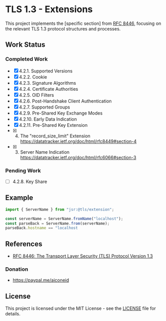 # TLS 1.3 - Extensions

This project implements the [specific section] from
[RFC 8446](https://datatracker.ietf.org/doc/html/rfc8446#autoid-24), focusing on
the relevant TLS 1.3 protocol structures and processes.

## Work Status

### Completed Work

- [x] 4.2.1. Supported Versions
- [x] 4.2.2. Cookie
- [x] 4.2.3. Signature Algorithms
- [x] 4.2.4. Certificate Authorities
- [x] 4.2.5. OID Filters
- [x] 4.2.6. Post-Handshake Client Authentication
- [x] 4.2.7. Supported Groups
- [x] 4.2.9. Pre-Shared Key Exchange Modes
- [x] 4.2.10. Early Data Indication
- [x] 4.2.11. Pre-Shared Key Extension
- [x] 4. The "record_size_limit" Extension https://datatracker.ietf.org/doc/html/rfc8449#section-4
- [x] 3. Server Name Indication https://datatracker.ietf.org/doc/html/rfc6066#section-3

### Pending Work

- [ ] 4.2.8. Key Share

## Example

```javascript
import { ServerName } from "jsr:@tls/extension";

const serverName = ServerName.fromName("localhost");
const parseBack = ServerName.from(serverName);
parseBack.hostname == "localhost
```

## References

- [RFC 8446: The Transport Layer Security (TLS) Protocol Version 1.3](https://datatracker.ietf.org/doc/html/rfc8446)

### Donation

- https://paypal.me/aiconeid

## License

This project is licensed under the MIT License - see the [LICENSE](LICENSE) file
for details.
